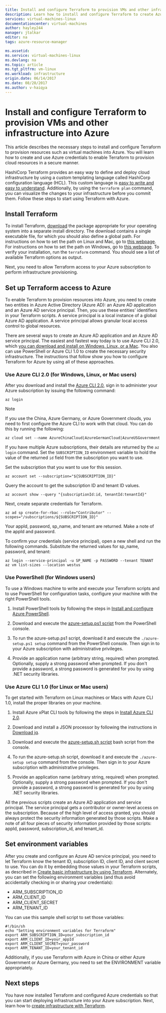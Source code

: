 ```yaml
---
title: Install and configure Terraform to provision VMs and other infrastructure in Azure | Microsoft Docs
description: Learn how to install and configure Terraform to create Azure resources
services: virtual-machines-linux
documentationcenter: virtual-machines
author: hayley244
manager: jtalkar
editor: na
tags: azure-resource-manager

ms.assetid: 
ms.service: virtual-machines-linux
ms.devlang: na
ms.topic: article
ms.tgt_pltfrm: vm-linux
ms.workload: infrastructure
origin.date: 06/14/2017
ms.date: 08/28/2017
ms.author: v-haiqya
---
```


# Install and configure Terraform to provision VMs and other infrastructure into Azure 
This article describes the necessary steps to install and configure Terraform to provision resources such as virtual machines into Azure. You will learn how to create and use Azure credentials to enable Terraform to provision cloud resources in a secure manner.

HashiCorp Terraform provides an easy way to define and deploy cloud infrastructure by using a custom templating language called HashiCorp configuration language (HCL). This custom language is [easy to write and easy to understand](terraform-create-complete-vm.md). Additionally, by using the `terraform plan` command, you can visualize the changes to your infrastructure before you commit them. Follow these steps to start using Terraform with Azure.

## Install Terraform
To install Terraform, [download](https://www.terraform.io/downloads.html) the package appropriate for your operating system into a separate install directory. The download contains a single executable file, for which you should also define a global path. For instructions on how to set the path on Linux and Mac, go to [this webpage](https://stackoverflow.com/questions/14637979/how-to-permanently-set-path-on-linux). For instructions on how to set the path on Windows, go to [this webpage](https://stackoverflow.com/questions/1618280/where-can-i-set-path-to-make-exe-on-windows). To verify your installation, run the `terraform` command. You should see a list of available Terraform options as output.

Next, you need to allow Terraform access to your Azure subscription to perform infrastructure provisioning.

## Set up Terraform access to Azure
To enable Terraform to provision resources into Azure, you need to create two entities in Azure Active Directory (Azure AD): an Azure AD application and an Azure AD service principal. Then, you use these entities' identifiers in your Terraform scripts. A service principal is a local instance of a global Azure AD application. A service principal allows granular local access control to global resources.

There are several ways to create an Azure AD application and an Azure AD service principal. The easiest and fastest way today is to use Azure CLI 2.0, which [you can download and install on Windows, Linux, or a Mac](https://docs.azure.cn/zh-cn/cli/install-azure-cli?view=azure-cli-latest). You also can use PowerShell or Azure CLI 1.0 to create the necessary security infrastructure. The instructions that follow show you how to configure Terraform for Azure by using all of these approaches.

### Use Azure CLI 2.0 (for Windows, Linux, or Mac users) 
After you download and install the [Azure CLI 2.0](https://docs.azure.cn/zh-cn/cli/install-azure-cli?view=azure-cli-latest), sign in to administer your Azure subscription by issuing the following command:

```
az login
```

>[!NOTE]
>If you use the China, Azure Germany, or Azure Government clouds, you need to first configure the Azure CLI to work with that cloud. You can do this by running the following:

```
az cloud set --name AzureChinaCloud|AzureGermanCloud|AzureUSGovernment
```

If you have multiple Azure subscriptions, their details are returned by the `az login` command. Set the `SUBSCRIPTION_ID` environment variable to hold the value of the returned `id` field from the subscription you want to use. 

Set the subscription that you want to use for this session.

```
az account set --subscription="${SUBSCRIPTION_ID}"
```

Query the account to get the subscription ID and tenant ID values.

```
az account show --query "{subscriptionId:id, tenantId:tenantId}"
```

Next, create separate credentials for Terraform.

```
az ad sp create-for-rbac --role="Contributor" --scopes="/subscriptions/${SUBSCRIPTION_ID}"
```

Your appId, password, sp_name, and tenant are returned. Make a note of the appId and password.

To confirm your credentials (service principal), open a new shell and run the following commands. Substitute the returned values for sp_name, password, and tenant:

```
az login --service-principal -u SP_NAME -p PASSWORD --tenant TENANT
az vm list-sizes --location westus
```

### Use PowerShell (for Windows users) 
To use a Windows machine to write and execute your Terraform scripts and to use PowerShell for configuration tasks, configure your machine with the right PowerShell tools. 

1. Install PowerShell tools by following the steps in [Install and configure Azure PowerShell](https://docs.microsoft.com/en-us/powershell/azure/install-azurerm-ps). 

2. Download and execute the [azure-setup.ps1 script](https://github.com/echuvyrov/terraform101/blob/master/azureSetup.ps1) from the PowerShell console.

3. To run the azure-setup.ps1 script, download it and execute the `./azure-setup.ps1 setup` command from the PowerShell console. Then sign in to your Azure subscription with administrative privileges.

4. Provide an application name (arbitrary string, required) when prompted. Optionally, supply a strong password when prompted. If you don't provide a password, a strong password is generated for you by using .NET security libraries.

### Use Azure CLI 1.0 (for Linux or Mac users)
To get started with Terraform on Linux machines or Macs with Azure CLI 1.0, install the proper libraries on your machine.  

1. Install Azure xPlat CLI tools by following the steps in [Install Azure CLI 2.0](https://docs.azure.cn/zh-cn/cli/install-azure-cli?view=azure-cli-latest). 

2. Download and install a JSON processor by following the instructions in [Download jq](https://stedolan.github.io/jq/download/).

3. Download and execute the [azure-setup.sh script](https://github.com/mitchellh/packer/blob/master/contrib/azure-setup.sh) bash script from the console.

4. To run the azure-setup.sh script, download it and execute the `./azure-setup setup` command from the console. Then sign in to your Azure subscription with administrative privileges.
 
5. Provide an application name (arbitrary string, required) when prompted. Optionally, supply a strong password when prompted. If you don't provide a password, a strong password is generated for you by using .NET security libraries.

All the previous scripts create an Azure AD application and service principal. The service principal gets a contributor or owner-level access on the subscription. Because of the high level of access granted, you should always protect the security information generated by those scripts. Make a note of all four pieces of security information provided by those scripts: appId, password, subscription_id, and tenant_id.

## Set environment variables
After you create and configure an Azure AD service principal, you need to let Terraform know the tenant ID, subscription ID, client ID, and client secret to use. You can do it by embedding those values in your Terraform scripts, as described in [Create basic infrastructure by using Terraform](terraform-create-complete-vm.md). Alternately, you can set the following environment variables (and thus avoid accidentally checking in or sharing your credentials):

- ARM_SUBSCRIPTION_ID
- ARM_CLIENT_ID
- ARM_CLIENT_SECRET
- ARM_TENANT_ID

You can use this sample shell script to set those variables:

```
#!/bin/sh
echo "Setting environment variables for Terraform"
export ARM_SUBSCRIPTION_ID=your_subscription_id
export ARM_CLIENT_ID=your_appId
export ARM_CLIENT_SECRET=your_password
export ARM_TENANT_ID=your_tenant_id
```

Additionally, if you use Terraform with Azure in China or either Azure Government or Azure Germany, you need to set the ENVIRONMENT variable appropriately.

## Next steps
You have now installed Terraform and configured Azure credentials so that you can start deploying infrastructure into your Azure subscription. Next, learn how to [create infrastructure with Terraform](terraform-create-complete-vm.md).
